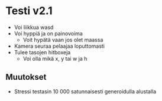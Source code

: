 # Testi v2.1
- Voi liikkua wasd
- Voi hyppiä ja on painovoima
	- Voit hypätä vaan jos olet maassa
- Kamera seuraa pelaajaa loputtomasti
- Tulee tasojen hitboxeja
	- Voi olla mikä x, y tai w ja h

## Muutokset
- Stressi testasin 10 000 satunnaisesti generoidulla alustalla